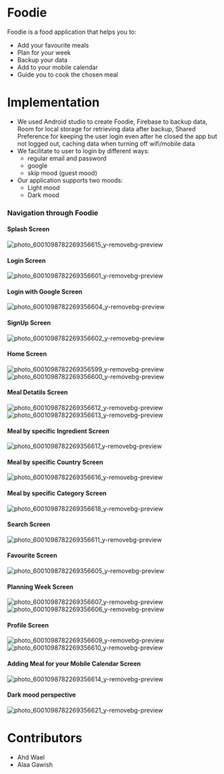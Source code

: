 # Foodie
Foodie is a food application that helps you to:
+ Add your favourite meals
+ Plan for your week
+ Backup your data
+ Add to your mobile calendar
+ Guide you to cook the chosen meal

# Implementation
+ We used Android studio to create Foodie, Firebase to backup data, Room for local storage for retrieving data after backup, Shared Preference for keeping the user login even after he closed the app but not logged out, caching data when turning off wifi/mobile data
+ We facilitate to user to login by different ways:
  + regular email and password
  + google
  + skip mood (guest mood)
 + Our application supports two moods:
   + Light mood
   + Dark mood

### Navigation through Foodie

#### Splash Screen
![photo_6001098782269356615_y-removebg-preview](https://user-images.githubusercontent.com/92337458/218310282-202d5eed-6a6b-4c59-95f7-561ca30c6da2.png)

#### Login Screen 
![photo_6001098782269356601_y-removebg-preview](https://user-images.githubusercontent.com/92337458/218310320-ec122196-531c-4bfa-b9ee-e3abdf367f13.png)

#### Login with Google Screen
![photo_6001098782269356604_y-removebg-preview](https://user-images.githubusercontent.com/92337458/218310485-cbf41155-8666-41af-9024-6a8c959e3483.png)

#### SignUp Screen 
![photo_6001098782269356602_y-removebg-preview](https://user-images.githubusercontent.com/92337458/218310346-58e6d562-ed6e-4153-a64c-0c54737987aa.png)

#### Home Screen 
![photo_6001098782269356599_y-removebg-preview](https://user-images.githubusercontent.com/92337458/218310392-fc4bd679-afdd-4444-a84e-bab73acca522.png)
![photo_6001098782269356600_y-removebg-preview](https://user-images.githubusercontent.com/92337458/218310395-2c001a7c-5a2b-4e45-a4d0-a5959d7305ea.png)

#### Meal Detatils Screen
![photo_6001098782269356612_y-removebg-preview](https://user-images.githubusercontent.com/92337458/218310451-d1d37e6b-f4b9-40b5-8304-56c40a94f32d.png)
![photo_6001098782269356613_y-removebg-preview](https://user-images.githubusercontent.com/92337458/218310452-f0b43f7c-e0f0-4e1a-b6fe-8e54278726c2.png)

#### Meal by specific Ingredient Screen
![photo_6001098782269356617_y-removebg-preview](https://user-images.githubusercontent.com/92337458/218311061-ed308e77-5bae-4631-9883-73fc291bacfb.png)

#### Meal by specific Country Screen
![photo_6001098782269356616_y-removebg-preview](https://user-images.githubusercontent.com/92337458/218311023-cf27df9e-81a1-46a3-b9ce-1afbf4d726a2.png)

#### Meal by specific Category Screen
![photo_6001098782269356618_y-removebg-preview](https://user-images.githubusercontent.com/92337458/218311075-045d3270-80de-4c8a-ae0b-00f775f8d1a7.png)

#### Search Screen
![photo_6001098782269356611_y-removebg-preview](https://user-images.githubusercontent.com/92337458/218310549-04e3201d-47e9-47f1-84a5-71644d55a4e8.png)

#### Favourite Screen 
![photo_6001098782269356605_y-removebg-preview](https://user-images.githubusercontent.com/92337458/218310578-5ecf3bb5-2f9b-4b4b-a481-ddcb0ce393e3.png)

#### Planning Week Screen 
![photo_6001098782269356607_y-removebg-preview](https://user-images.githubusercontent.com/92337458/218310617-f12ae16f-c773-4d7a-bcea-f5c5dbe4708d.png)
![photo_6001098782269356606_y-removebg-preview](https://user-images.githubusercontent.com/92337458/218310629-3bd29885-8cbe-4c62-abca-7b2102869db5.png)

#### Profile Screen 
![photo_6001098782269356609_y-removebg-preview](https://user-images.githubusercontent.com/92337458/218310676-f7f65272-60b4-4cc0-9ed1-88403dbadc34.png)
![photo_6001098782269356610_y-removebg-preview](https://user-images.githubusercontent.com/92337458/218310679-b7a95e81-3228-4267-bc8d-a0bcc51de8ec.png)

#### Adding Meal for your Mobile Calendar Screen 
![photo_6001098782269356614_y-removebg-preview](https://user-images.githubusercontent.com/92337458/218310759-84464af3-b662-4ad4-9611-1d784138e58c.png)

#### Dark mood perspective 
![photo_6001098782269356621_y-removebg-preview](https://user-images.githubusercontent.com/92337458/218311472-5135850a-ae78-45d0-88da-99c223d54635.png)

# Contributors
+ Ahd Wael
+ Alaa Gawish
